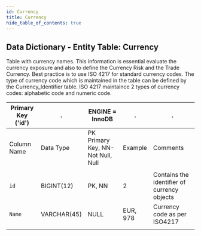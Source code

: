 ```yaml
---
id: Currency
title: Currency
hide_table_of_contents: true
---
```


## Data Dictionary - Entity Table: Currency

Table with currency names. This information is essential evaluate the currency exposure and also to define the Currency Risk and the Trade Currency. Best practice is to use ISO 4217 for standard currency codes. 
The type of currency code which is maintained in the table can be defined by the Currency_Identifier table. 
ISO 4217 maintaince 2 types of currency codes: alphabetic code and numeric code.

| Primary Key ('id')|.|ENGINE = InnoDB|.|.|
|---|---|---|---|---|
| Column Name| Data Type|PK Primary Key, NN-Not Null, Null|Example|Comments|
||
|`id`|BIGINT(12)|PK, NN|2|Contains the identifier of currency objects|
|`Name`|VARCHAR(45)|NULL|EUR, 978|Currency code as per ISO4217|
||
